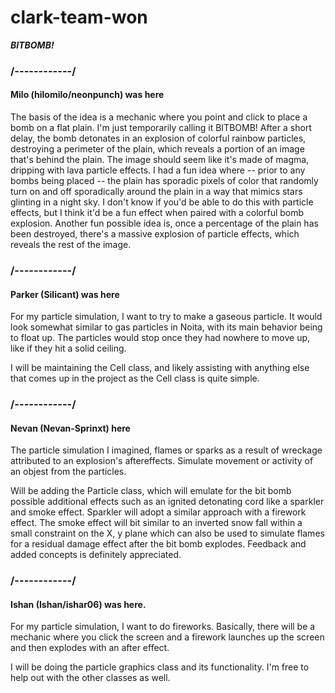 # clark-team-won

***BITBOMB!***

### /------------/
#### Milo (hilomilo/neonpunch) was here
The basis of the idea is a mechanic where you point and click to place a bomb on a flat plain. I'm just temporarily calling it BITBOMB! After a short delay, the bomb detonates in an explosion of colorful rainbow particles, destroying a perimeter of the plain, which reveals a portion of an image that's behind the plain. The image should seem like it's made of magma, dripping with lava particle effects. I had a fun idea where -- prior to any bombs being placed -- the plain has sporadic pixels of color that randomly turn on and off sporadically around the plain in a way that mimics stars glinting in a night sky. I don't know if you'd be able to do this with particle effects, but I think it'd be a fun effect when paired with a colorful bomb explosion. Another fun possible idea is, once a percentage of the plain has been destroyed, there's a massive explosion of particle effects, which reveals the rest of the image.
### /------------/
#### Parker (Silicant) was here
For my particle simulation, I want to try to make a gaseous particle. It would look somewhat similar to gas particles in Noita, with its main behavior being to float up. The particles would stop once they had nowhere to move up, like if they hit a solid ceiling.

I will be maintaining the Cell class, and likely assisting with anything else that comes up in the project as the Cell class is quite simple. 
### /------------/
#### Nevan (Nevan-Sprinxt) here
The particle simulation I imagined, flames or sparks as a result of wreckage attributed to an explosion's aftereffects. Simulate movement or activity of an objest from the particles.

Will be adding the Particle class, which will emulate for the bit bomb possible additional effects such as an ignited detonating cord like a sparkler and smoke effect. Sparkler will adopt a similar approach with a firework effect. The smoke effect will bit similar to an inverted snow fall within a small constraint on the X, y plane which can also be used to simulate flames for a residual damage effect after the bit bomb explodes. Feedback and added concepts is definitely appreciated.
### /------------/
#### Ishan (Ishan/ishar06) was here. 
For my particle simulation, I want to do fireworks. Basically, there will be a mechanic where you click the screen and a firework launches up the screen and then explodes with an after effect. 

I will be doing the particle graphics class and its functionality. I'm free to help out with the other classes as well. 
